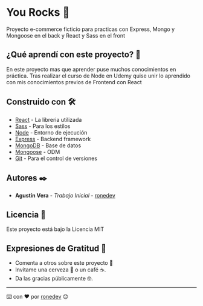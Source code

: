 # You Rocks 🤘

Proyecto e-commerce ficticio para practicas con Express, Mongo y Mongoose en el back y React y Sass en el front

## ¿Qué aprendí con este proyecto? 🙇

En este proyecto mas que aprender puse muchos conocimientos en práctica. Tras realizar el curso de Node en Udemy quise unir lo aprendido con mis conocimientos previos de Frontend con React

## Construido con 🛠️

* [React](https://es.reactjs.org/) - La libreria utilizada
* [Sass](https://sass-lang.com/) - Para los estilos
* [Node](https://nodejs.org/es/) - Entorno de ejecución
* [Express](https://expressjs.com/es/) - Backend framework
* [MongoDB](https://www.mongodb.com/cloud/atlas/lp/try4?utm_content=controlhterms&utm_source=google&utm_campaign=search_gs_pl_evergreen_atlas_core_prosp-brand_gic-null_amers-ar_ps-all_desktop_eng_lead&utm_term=mongodb&utm_medium=cpc_paid_search&utm_ad=e&utm_ad_campaign_id=12212624305&adgroup=115749712783&gclid=CjwKCAjwyaWZBhBGEiwACslQo17YCNI47sUssY-Dmb5LL6B-kpGzsAXIGdNUQU8EXqwresJsG0robBoCRmUQAvD_BwE) - Base de datos
* [Mongoose](https://mongoosejs.com/) - ODM
* [Git](https://git-scm.com/) - Para el control de versiones

## Autores ✒️

* **Agustín Vera** - *Trabajo Inicial* - [ronedev](https://github.com/ronedev)

## Licencia 📄

Este proyecto está bajo la Licencia MIT

## Expresiones de Gratitud 🎁

* Comenta a otros sobre este proyecto 📢
* Invitame una cerveza 🍺 o un café ☕. 
* Da las gracias públicamente 🤓.



---
⌨️ con ❤️ por [ronedev](https://github.com/ronedev) 😊
